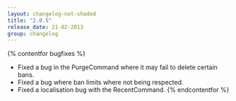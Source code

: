```yaml
---
layout: changelog-not-shaded
title: "2.0.5"
release_date: 21-02-2013
group: changelog
---
```

{% contentfor bugfixes %}
* Fixed a bug in the PurgeCommand where it may fail to delete certain bans.
* Fixed a bug where ban limits where not being respected.
* Fixed a localisation bug with the RecentCommand.
{% endcontentfor %}
